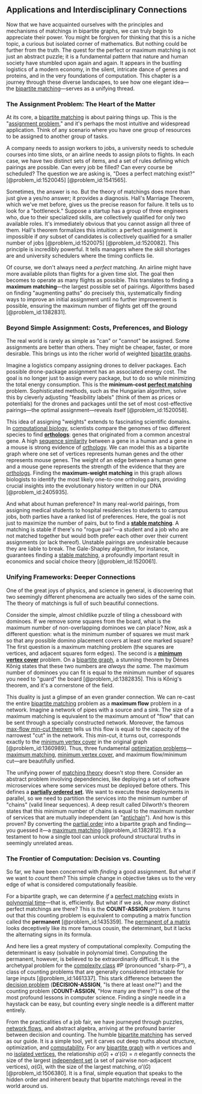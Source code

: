 ## Applications and Interdisciplinary Connections

Now that we have acquainted ourselves with the principles and mechanisms of matchings in bipartite graphs, we can truly begin to appreciate their power. You might be forgiven for thinking that this is a niche topic, a curious but isolated corner of mathematics. But nothing could be further from the truth. The quest for the perfect or maximum matching is not just an abstract puzzle; it is a fundamental pattern that nature and human society have stumbled upon again and again. It appears in the bustling logistics of a modern economy, in the silent, intricate dance of genes and proteins, and in the very foundations of computation. This chapter is a journey through these diverse landscapes, to see how one elegant idea—the [bipartite matching](@article_id:273658)—serves as a unifying thread.

### The Assignment Problem: The Heart of the Matter

At its core, a [bipartite matching](@article_id:273658) is about pairing things up. This is the "[assignment problem](@article_id:173715)," and it's perhaps the most intuitive and widespread application. Think of any scenario where you have one group of resources to be assigned to another group of tasks.

A company needs to assign workers to jobs, a university needs to schedule courses into time slots, or an airline needs to assign pilots to flights. In each case, we have two distinct sets of items, and a set of rules defining which pairings are possible. Can every job be filled? Can every course be scheduled? The question we are asking is, "Does a perfect matching exist?" [@problem_id:1520045] [@problem_id:1541565].

Sometimes, the answer is no. But the theory of matchings does more than just give a yes/no answer; it provides a diagnosis. Hall's Marriage Theorem, which we've met before, gives us the precise reason for failure. It tells us to look for a "bottleneck." Suppose a startup has a group of three engineers who, due to their specialized skills, are collectively qualified for only two available roles. It's immediately obvious that you cannot assign all three of them. Hall's theorem formalizes this intuition: a perfect assignment is impossible if *any* subset of candidates is collectively qualified for a smaller number of jobs [@problem_id:1520075] [@problem_id:1520082]. This principle is incredibly powerful. It tells managers where the skill shortages are and university schedulers where the timing conflicts lie.

Of course, we don't always need a *perfect* matching. An airline might have more available pilots than flights for a given time slot. The goal then becomes to operate as many flights as possible. This translates to finding a **maximum matching**—the largest possible set of pairings. Algorithms based on finding "augmenting paths" do precisely this, systematically finding ways to improve an initial assignment until no further improvement is possible, ensuring the maximum number of flights get off the ground [@problem_id:1382831].

### Beyond Simple Assignment: Costs, Preferences, and Biology

The real world is rarely as simple as "can" or "cannot" be assigned. Some assignments are better than others. They might be cheaper, faster, or more desirable. This brings us into the richer world of weighted [bipartite graphs](@article_id:261957).

Imagine a logistics company assigning drones to deliver packages. Each possible drone-package assignment has an associated energy cost. The goal is no longer just to assign every package, but to do so while minimizing the total energy consumption. This is the **minimum-cost [perfect matching](@article_id:273422)** problem. Sophisticated methods, such as the Hungarian algorithm, solve this by cleverly adjusting "feasibility labels" (think of them as prices or potentials) for the drones and packages until the set of most cost-effective pairings—the optimal assignment—reveals itself [@problem_id:1520058].

This idea of assigning "weights" extends to fascinating scientific domains. In [computational biology](@article_id:146494), scientists compare the genomes of two different species to find **[orthologs](@article_id:269020)**: genes that originated from a common ancestral gene. A high [sequence similarity](@article_id:177799) between a gene in a human and a gene in a mouse is strong evidence of [orthology](@article_id:162509). We can model this as a bipartite graph where one set of vertices represents human genes and the other represents mouse genes. The weight of an edge between a human gene and a mouse gene represents the strength of the evidence that they are [orthologs](@article_id:269020). Finding the **maximum-weight matching** in this graph allows biologists to identify the most likely one-to-one ortholog pairs, providing crucial insights into the evolutionary history written in our DNA [@problem_id:2405935].

And what about human preference? In many real-world pairings, from assigning medical students to hospital residencies to students to campus jobs, both parties have a ranked list of preferences. Here, the goal is not just to maximize the number of pairs, but to find a **[stable matching](@article_id:636758)**. A matching is stable if there's no "rogue pair"—a student and a job who are not matched together but would both prefer each other over their current assignments (or lack thereof). Unstable pairings are undesirable because they are liable to break. The Gale-Shapley algorithm, for instance, guarantees finding a [stable matching](@article_id:636758), a profoundly important result in economics and social choice theory [@problem_id:1520061].

### Unifying Frameworks: Deeper Connections

One of the great joys of physics, and science in general, is discovering that two seemingly different phenomena are actually two sides of the same coin. The theory of matchings is full of such beautiful connections.

Consider the simple, almost childlike puzzle of tiling a chessboard with dominoes. If we remove some squares from the board, what is the maximum number of non-overlapping dominoes we can place? Now, ask a different question: what is the minimum number of squares we must mark so that any possible domino placement covers at least one marked square? The first question is a maximum matching problem (the squares are vertices, and adjacent squares form edges). The second is a **[minimum vertex cover](@article_id:264825)** problem. On a [bipartite graph](@article_id:153453), a stunning theorem by Dénes Kőnig states that these two numbers are *always the same*. The maximum number of dominoes you can fit is equal to the minimum number of squares you need to "guard" the board [@problem_id:1382835]. This is Kőnig's theorem, and it's a cornerstone of the field.

This duality is just a glimpse of an even grander connection. We can re-cast the entire [bipartite matching](@article_id:273658) problem as a **maximum flow** problem in a network. Imagine a network of pipes with a source and a sink. The size of a maximum matching is equivalent to the maximum amount of "flow" that can be sent through a specially constructed network. Moreover, the famous [max-flow min-cut theorem](@article_id:149965) tells us this flow is equal to the capacity of the narrowest "cut" in the network. This min-cut, it turns out, corresponds exactly to the [minimum vertex cover](@article_id:264825) in the original graph [@problem_id:1360989]. Thus, three fundamental [optimization problems](@article_id:142245)—[maximum matching](@article_id:268456), [minimum vertex cover](@article_id:264825), and maximum flow/minimum cut—are beautifully unified.

The unifying power of [matching theory](@article_id:260954) doesn't stop there. Consider an abstract problem involving dependencies, like deploying a set of software microservices where some services must be deployed before others. This defines a **[partially ordered set](@article_id:154508)**. We want to execute these deployments in parallel, so we need to partition the services into the minimum number of "chains" (valid linear sequences). A deep result called Dilworth's theorem states that this minimum number of chains is equal to the maximum number of services that are mutually independent (an "[antichain](@article_id:272503)"). And how is this proven? By converting the [partial order](@article_id:144973) into a bipartite graph and finding—you guessed it—a [maximum matching](@article_id:268456) [@problem_id:1382812]. It's a testament to how a single tool can unlock profound structural truths in seemingly unrelated areas.

### The Frontier of Computation: Decision vs. Counting

So far, we have been concerned with *finding* a good assignment. But what if we want to *count* them? This simple change in objective takes us to the very edge of what is considered computationally feasible.

For a bipartite graph, we can determine *if* a [perfect matching](@article_id:273422) exists in [polynomial time](@article_id:137176)—that is, efficiently. But what if we ask, *how many* distinct perfect matchings are there? This is the **COUNT-ASSIGN** problem. It turns out that this counting problem is equivalent to computing a matrix function called the **permanent** [@problem_id:1435359]. The [permanent of a matrix](@article_id:266825) looks deceptively like its more famous cousin, the determinant, but it lacks the alternating signs in its formula.

And here lies a great mystery of computational complexity. Computing the determinant is easy (solvable in polynomial time). Computing the permanent, however, is believed to be extraordinarily difficult. It is the archetypal problem for the [complexity class](@article_id:265149) #P (pronounced "sharp-P"), a class of counting problems that are generally considered intractable for large inputs [@problem_id:1461337]. This stark difference between the [decision problem](@article_id:275417) (**DECISION-ASSIGN**, "Is there at least one?") and the counting problem (**COUNT-ASSIGN**, "How many are there?") is one of the most profound lessons in computer science. Finding a single needle in a haystack can be easy, but counting every single needle is a different matter entirely.

From the practicalities of a job fair, we have journeyed through puzzles, [network flows](@article_id:268306), and abstract algebra, arriving at the profound barrier between decision and counting. The humble [bipartite matching](@article_id:273658) has served as our guide. It is a simple tool, yet it carves out deep truths about structure, optimization, and [computability](@article_id:275517). For any [bipartite graph](@article_id:153453) with $n$ vertices and no [isolated vertices](@article_id:269501), the relationship $\alpha(G) + \alpha'(G) = n$ elegantly connects the size of the largest [independent set](@article_id:264572) (a set of pairwise non-adjacent vertices), $\alpha(G)$, with the size of the largest matching, $\alpha'(G)$ [@problem_id:1506380]. It is a final, simple equation that speaks to the hidden order and inherent beauty that bipartite matchings reveal in the world around us.